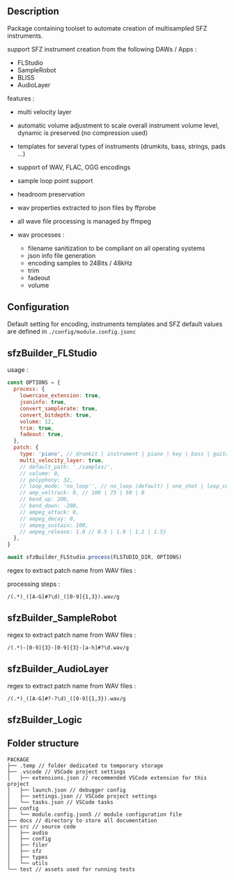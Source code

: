 ## Description

Package containing toolset to automate creation of multisampled SFZ instruments.

support SFZ instrument creation from the following DAWs / Apps :

- FLStudio
- SampleRobot
- BLISS
- AudioLayer

features :

- multi velocity layer
- automatic volume adjustment to scale overall instrument volume level, dynamic is preserved (no compression used)
- templates for several types of instruments (drumkits, bass, strings, pads ...)
- support of WAV, FLAC, OGG encodings
- sample loop point support
- headroom preservation
- wav properties extracted to json files by ffprobe
- all wave file processing is managed by ffmpeg

- wav processes :
  - filename sanitization to be compliant on all operating systems
  - json info file generation
  - encoding samples to 24Bits / 48kHz
  - trim
  - fadeout
  - volume

## Configuration

Default setting for encoding, instruments templates and SFZ default values are defined in `./config/module.config.jsonc`

## sfzBuilder_FLStudio

usage :

```js
const OPTIONS = {
  process: {
    lowercase_extension: true,
    jsoninfo: true,
    convert_samplerate: true,
    convert_bitdepth: true,
    volume: 12,
    trim: true,
    fadeout: true,
  },
  patch: {
    type: 'piano', // drumkit | instrument | piano | key | bass | guitar | pad | string | brass
    multi_velocity_layer: true,
    // default_path: './samples/',
    // volume: 0,
    // polyphony: 32,
    // loop_mode: 'no_loop'', // no_loop (default) | one_shot | loop_continuous | loop_sustain
    // amp_veltrack: 0, // 100 | 75 | 50 | 0
    // bend_up: 200,
    // bend_down: -200,
    // ampeg_attack: 0,
    // ampeg_decay: 0,
    // ampeg_sustain: 100,
    // ampeg_release: 1.0 // 0.5 | 1.0 | 1.2 | 1.5}
  },
}

await sfzBuilder_FLStudio.process(FLSTUDIO_DIR, OPTIONS)
```

regex to extract patch name from WAV files :

processing steps :

`/(.*)_([A-G]#?\d)_([0-9]{1,3}).wav/g`

## sfzBuilder_SampleRobot

regex to extract patch name from WAV files :

`/(.*)-[0-9]{3}-[0-9]{3}-[a-h]#?\d.wav/g`

## sfzBuilder_AudioLayer

regex to extract patch name from WAV files :

`/(.*)_([A-G]#?-?\d)_([0-9]{1,3}).wav/g`

## sfzBuilder_Logic

## Folder structure

```
PACKAGE
├── .temp // folder dedicated to temporary storage
├── .vscode // VSCode project settings
│   ├── extensions.json // recommended VSCode extension for this project
│   ├── launch.json // debugger config
│   ├── settings.json // VSCode project settings
│   └── tasks.json // VSCode tasks
├── config
│   └── module.config.json5 // module configuration file
├── docs // directory to store all documentation
├── src // source code
│   ├── audio
│   ├── config
│   ├── filer
│   ├── sfz
│   ├── types
│   └── utils
└── test // assets used for running tests
```
